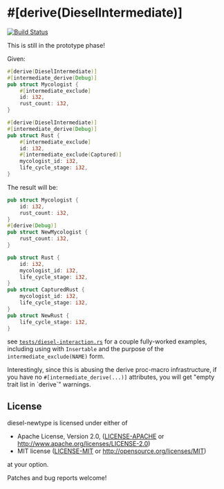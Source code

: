 # #[derive(DieselIntermediate)]

[![Build Status](https://travis-ci.org/quodlibetor/diesel-derive-intermediate.svg?branch=master)](https://travis-ci.org/quodlibetor/diesel-derive-intermediate)

This is still in the prototype phase!

Given:

```rust
#[derive(DieselIntermediate)]
#[intermediate_derive(Debug)]
pub struct Mycologist {
    #[intermediate_exclude]
    id: i32,
    rust_count: i32,
}

#[derive(DieselIntermediate)]
#[intermediate_derive(Debug)]
pub struct Rust {
    #[intermediate_exclude]
    id: i32,
    #[intermediate_exclude(Captured)]
    mycologist_id: i32,
    life_cycle_stage: i32,
}
```

The result will be:

```rust
pub struct Mycologist {
    id: i32,
    rust_count: i32,
}
#[derive(Debug)]
pub struct NewMycologist {
    rust_count: i32,
}

pub struct Rust {
    id: i32,
    mycologist_id: i32,
    life_cycle_stage: i32,
}
pub struct CapturedRust {
    mycologist_id: i32,
    life_cycle_stage: i32,
}
pub struct NewRust {
    life_cycle_stage: i32,
}
```

see [`tests/diesel-interaction.rs`](tests/diesel-interaction.rs) for a couple
fully-worked examples, including using with `Insertable` and the purpose of the
`intermediate_exclude(NAME)` form.

Interestingly, since this is abusing the derive proc-macro infrastructure, if
you have no `#[intermediate_derive(...)]` attributes, you will get
"empty trait list in \`derive\`" warnings.

## License

diesel-newtype is licensed under either of

 * Apache License, Version 2.0, ([LICENSE-APACHE](LICENSE-APACHE) or
   http://www.apache.org/licenses/LICENSE-2.0)
 * MIT license ([LICENSE-MIT](LICENSE-MIT) or
   http://opensource.org/licenses/MIT)

at your option.

Patches and bug reports welcome!
